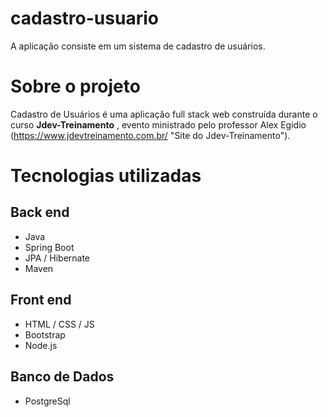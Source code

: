 # cadastro-usuario
A aplicação consiste em um sistema de cadastro de usuários.

# Sobre o projeto


Cadastro de Usuários é uma aplicação full stack web construída durante o curso  **Jdev-Treinamento** , evento ministrado pelo professor Alex Egidio (https://www.jdevtreinamento.com.br/ "Site do Jdev-Treinamento").


# Tecnologias utilizadas
## Back end
- Java
- Spring Boot
- JPA / Hibernate
- Maven
## Front end
- HTML / CSS / JS 
- Bootstrap
- Node.js

## Banco de Dados
-  PostgreSql

